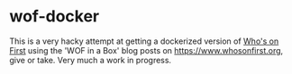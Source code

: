 # wof-docker

This is a very hacky attempt at getting a dockerized version of [Who's on First](https://github.com/whosonfirst) using the 'WOF in a Box' blog posts on https://www.whosonfirst.org, give or take. Very much a work in progress.